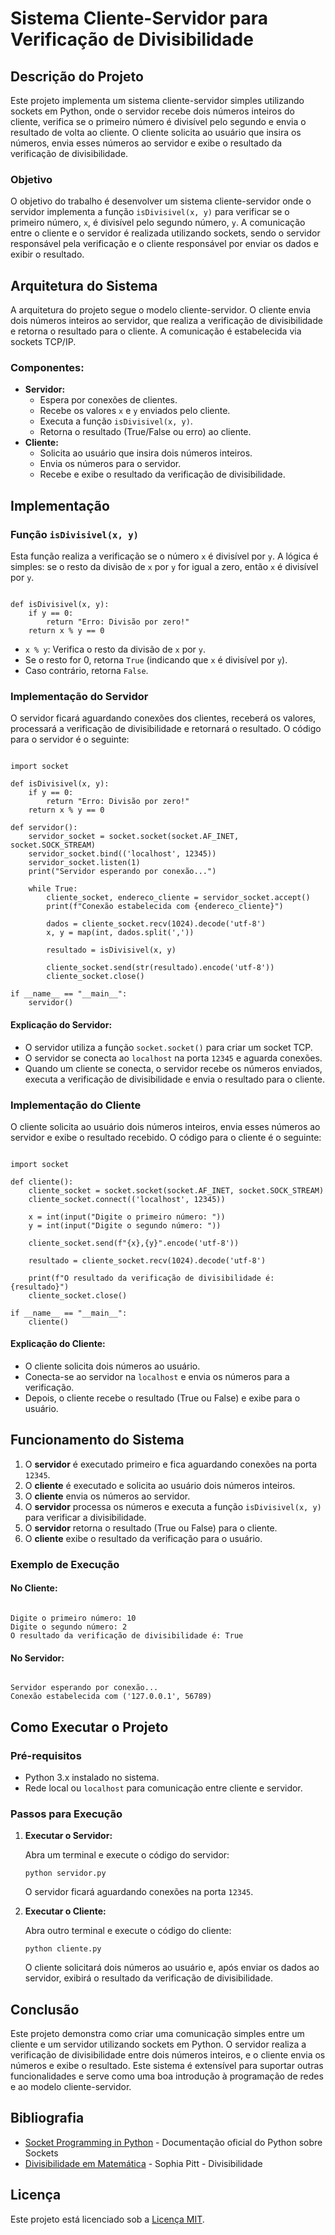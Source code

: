 <h1>Sistema Cliente-Servidor para Verificação de Divisibilidade</h1>

<h2>Descrição do Projeto</h2>

<p>Este projeto implementa um sistema cliente-servidor simples utilizando sockets em Python, onde o servidor recebe dois números inteiros do cliente, verifica se o primeiro número é divisível pelo segundo e envia o resultado de volta ao cliente. O cliente solicita ao usuário que insira os números, envia esses números ao servidor e exibe o resultado da verificação de divisibilidade.</p>

<h3>Objetivo</h3>

<p>O objetivo do trabalho é desenvolver um sistema cliente-servidor onde o servidor implementa a função <code>isDivisivel(x, y)</code> para verificar se o primeiro número, <code>x</code>, é divisível pelo segundo número, <code>y</code>. A comunicação entre o cliente e o servidor é realizada utilizando sockets, sendo o servidor responsável pela verificação e o cliente responsável por enviar os dados e exibir o resultado.</p>

<h2>Arquitetura do Sistema</h2>

<p>A arquitetura do projeto segue o modelo cliente-servidor. O cliente envia dois números inteiros ao servidor, que realiza a verificação de divisibilidade e retorna o resultado para o cliente. A comunicação é estabelecida via sockets TCP/IP.</p>

<h3>Componentes:</h3>
<ul>
  <li><strong>Servidor:</strong>
    <ul>
      <li>Espera por conexões de clientes.</li>
      <li>Recebe os valores <code>x</code> e <code>y</code> enviados pelo cliente.</li>
      <li>Executa a função <code>isDivisivel(x, y)</code>.</li>
      <li>Retorna o resultado (True/False ou erro) ao cliente.</li>
    </ul>
  </li>
  <li><strong>Cliente:</strong>
    <ul>
      <li>Solicita ao usuário que insira dois números inteiros.</li>
      <li>Envia os números para o servidor.</li>
      <li>Recebe e exibe o resultado da verificação de divisibilidade.</li>
    </ul>
  </li>
</ul>

<h2>Implementação</h2>

<h3>Função <code>isDivisivel(x, y)</code></h3>

<p>Esta função realiza a verificação se o número <code>x</code> é divisível por <code>y</code>. A lógica é simples: se o resto da divisão de <code>x</code> por <code>y</code> for igual a zero, então <code>x</code> é divisível por <code>y</code>.</p>

<pre><code>
def isDivisivel(x, y):
    if y == 0:
        return "Erro: Divisão por zero!"
    return x % y == 0
</code></pre>

<ul>
  <li><code>x % y</code>: Verifica o resto da divisão de <code>x</code> por <code>y</code>.</li>
  <li>Se o resto for 0, retorna <code>True</code> (indicando que <code>x</code> é divisível por <code>y</code>).</li>
  <li>Caso contrário, retorna <code>False</code>.</li>
</ul>

<h3>Implementação do Servidor</h3>

<p>O servidor ficará aguardando conexões dos clientes, receberá os valores, processará a verificação de divisibilidade e retornará o resultado. O código para o servidor é o seguinte:</p>

<pre><code>
import socket

def isDivisivel(x, y):
    if y == 0:
        return "Erro: Divisão por zero!"
    return x % y == 0

def servidor():
    servidor_socket = socket.socket(socket.AF_INET, socket.SOCK_STREAM)
    servidor_socket.bind(('localhost', 12345))
    servidor_socket.listen(1)
    print("Servidor esperando por conexão...")

    while True:
        cliente_socket, endereco_cliente = servidor_socket.accept()
        print(f"Conexão estabelecida com {endereco_cliente}")

        dados = cliente_socket.recv(1024).decode('utf-8')
        x, y = map(int, dados.split(','))

        resultado = isDivisivel(x, y)

        cliente_socket.send(str(resultado).encode('utf-8'))
        cliente_socket.close()

if __name__ == "__main__":
    servidor()
</code></pre>

<h4>Explicação do Servidor:</h4>
<ul>
  <li>O servidor utiliza a função <code>socket.socket()</code> para criar um socket TCP.</li>
  <li>O servidor se conecta ao <code>localhost</code> na porta <code>12345</code> e aguarda conexões.</li>
  <li>Quando um cliente se conecta, o servidor recebe os números enviados, executa a verificação de divisibilidade e envia o resultado para o cliente.</li>
</ul>

<h3>Implementação do Cliente</h3>

<p>O cliente solicita ao usuário dois números inteiros, envia esses números ao servidor e exibe o resultado recebido. O código para o cliente é o seguinte:</p>

<pre><code>
import socket

def cliente():
    cliente_socket = socket.socket(socket.AF_INET, socket.SOCK_STREAM)
    cliente_socket.connect(('localhost', 12345))

    x = int(input("Digite o primeiro número: "))
    y = int(input("Digite o segundo número: "))

    cliente_socket.send(f"{x},{y}".encode('utf-8'))

    resultado = cliente_socket.recv(1024).decode('utf-8')

    print(f"O resultado da verificação de divisibilidade é: {resultado}")
    cliente_socket.close()

if __name__ == "__main__":
    cliente()
</code></pre>

<h4>Explicação do Cliente:</h4>
<ul>
  <li>O cliente solicita dois números ao usuário.</li>
  <li>Conecta-se ao servidor na <code>localhost</code> e envia os números para a verificação.</li>
  <li>Depois, o cliente recebe o resultado (True ou False) e exibe para o usuário.</li>
</ul>

<h2>Funcionamento do Sistema</h2>

<ol>
  <li>O <strong>servidor</strong> é executado primeiro e fica aguardando conexões na porta <code>12345</code>.</li>
  <li>O <strong>cliente</strong> é executado e solicita ao usuário dois números inteiros.</li>
  <li>O <strong>cliente</strong> envia os números ao servidor.</li>
  <li>O <strong>servidor</strong> processa os números e executa a função <code>isDivisivel(x, y)</code> para verificar a divisibilidade.</li>
  <li>O <strong>servidor</strong> retorna o resultado (True ou False) para o cliente.</li>
  <li>O <strong>cliente</strong> exibe o resultado da verificação para o usuário.</li>
</ol>

<h3>Exemplo de Execução</h3>

<h4>No Cliente:</h4>
<pre><code>
Digite o primeiro número: 10
Digite o segundo número: 2
O resultado da verificação de divisibilidade é: True
</code></pre>

<h4>No Servidor:</h4>
<pre><code>
Servidor esperando por conexão...
Conexão estabelecida com ('127.0.0.1', 56789)
</code></pre>

<h2>Como Executar o Projeto</h2>

<h3>Pré-requisitos</h3>

<ul>
  <li>Python 3.x instalado no sistema.</li>
  <li>Rede local ou <code>localhost</code> para comunicação entre cliente e servidor.</li>
</ul>

<h3>Passos para Execução</h3>

<ol>
  <li><strong>Executar o Servidor:</strong>
    <p>Abra um terminal e execute o código do servidor:</p>
    <pre><code>python servidor.py</code></pre>
    <p>O servidor ficará aguardando conexões na porta <code>12345</code>.</p>
  </li>
  <li><strong>Executar o Cliente:</strong>
    <p>Abra outro terminal e execute o código do cliente:</p>
    <pre><code>python cliente.py</code></pre>
    <p>O cliente solicitará dois números ao usuário e, após enviar os dados ao servidor, exibirá o resultado da verificação de divisibilidade.</p>
  </li>
</ol>

<h2>Conclusão</h2>

<p>Este projeto demonstra como criar uma comunicação simples entre um cliente e um servidor utilizando sockets em Python. O servidor realiza a verificação de divisibilidade entre dois números inteiros, e o cliente envia os números e exibe o resultado. Este sistema é extensível para suportar outras funcionalidades e serve como uma boa introdução à programação de redes e ao modelo cliente-servidor.</p>

<h2>Bibliografia</h2>

<ul>
  <li><a href="https://docs.python.org/3/library/socket.html">Socket Programming in Python</a> - Documentação oficial do Python sobre Sockets</li>
  <li><a href="https://www.sophia.pitt.edu/divisibility-operations">Divisibilidade em Matemática</a> - Sophia Pitt - Divisibilidade</li>
</ul>

<h2>Licença</h2>

<p>Este projeto está licenciado sob a <a href="LICENSE">Licença MIT</a>.</p>
